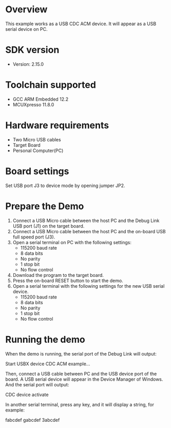 Overview
========
This example works as a USB CDC ACM device. It will appear as a USB serial device on PC.


SDK version
===========
- Version: 2.15.0

Toolchain supported
===================
- GCC ARM Embedded  12.2
- MCUXpresso  11.8.0

Hardware requirements
=====================
- Two Micro USB cables
- Target Board
- Personal Computer(PC)

Board settings
==============
Set USB port J3 to device mode by opening jumper JP2.

Prepare the Demo
================
1.  Connect a USB Micro cable between the host PC and the Debug Link USB port (J1) on the target board.
2.  Connect a USB Micro cable between the host PC and the on-board USB full speed port (J3).
3.  Open a serial terminal on PC with the following settings:
    - 115200 baud rate
    - 8 data bits
    - No parity
    - 1 stop bit
    - No flow control
4.  Download the program to the target board.
5.  Press the on-board RESET button to start the demo.
6.  Open a serial terminal with the following settings for the new USB serial device.
    - 115200 baud rate
    - 8 data bits
    - No parity
    - 1 stop bit
    - No flow control

Running the demo
================
When the demo is running, the serial port of the Debug Link will output:

Start USBX device CDC ACM example...

Then, connect a USB cable between PC and the USB device port of the board.
A USB serial device will appear in the Device Manager of Windows.
And the serial port will output:

CDC device activate

In another serial terminal, press any key, and it will display a string, for example:

fabcdef
gabcdef
3abcdef

